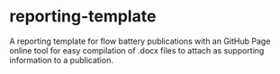 # reporting-template
A reporting template for flow battery publications with an GitHub Page online tool for easy compilation of .docx files to attach as supporting information to a publication.
